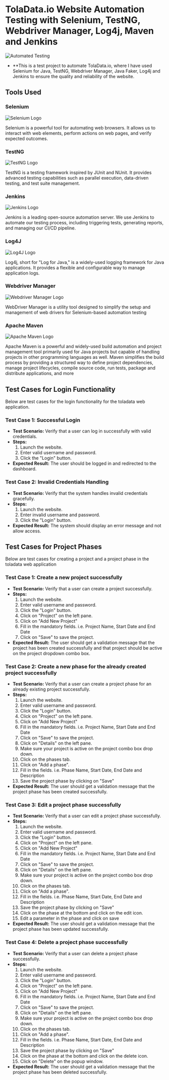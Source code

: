 # TolaData.io Website Automation Testing with Selenium, TestNG, Webdriver Manager, Log4j, Maven and Jenkins

![Automated Testing](images/automation.png)

- **This is a test project to automate TolaData.io, where I have used Selenium for Java, TestNG, Webdriver Manager, Java Faker, Log4j and Jenkins to ensure the quality and reliability of the website.

## Tools Used

### Selenium

![Selenium Logo](images/selenium.png)

Selenium is a powerful tool for automating web browsers. It allows us to interact with web elements, perform actions on web pages, and verify expected outcomes.


### TestNG

![TestNG Logo](images/testng.png)

TestNG is a testing framework inspired by JUnit and NUnit. It provides advanced testing capabilities such as parallel execution, data-driven testing, and test suite management.


### Jenkins

![Jenkins Logo](images/jenkins.png)

Jenkins is a leading open-source automation server. We use Jenkins to automate our testing process, including triggering tests, generating reports, and managing our CI/CD pipeline.


### Log4J

![Log4J Logo](images/log4j.png)

Log4j, short for "Log for Java," is a widely-used logging framework for Java applications. It provides a flexible and configurable way to manage application logs.


### Webdriver Manager

![Webdriver Manager Logo](images/Webdriver_Manager.png)

WebDriver Manager is a utility tool designed to simplify the setup and management of web drivers for Selenium-based automation testing


### Apache Maven

![Apache Maven Logo](images/Apache_Maven_logo.svg.png)

Apache Maven is a powerful and widely-used build automation and project management tool primarily used for Java projects but capable of handling projects in 
other programming languages as well. Maven simplifies the build process by providing a structured way to define project dependencies, 
manage project lifecycles, compile source code, run tests, package and distribute applications, and more


## Test Cases for Login Functionality

Below are test cases for the login functionality for the toladata web application.

### Test Case 1: Successful Login

- **Test Scenario:** Verify that a user can log in successfully with valid credentials.
- **Steps:**
    1. Launch the website.
    2. Enter valid username and password.
    3. Click the "Login" button.
- **Expected Result:** The user should be logged in and redirected to the dashboard.

### Test Case 2: Invalid Credentials Handling

- **Test Scenario:** Verify that the system handles invalid credentials gracefully.
- **Steps:**
    1. Launch the website.
    2. Enter invalid username and password.
    3. Click the "Login" button.
- **Expected Result:** The system should display an error message and not allow access.

## Test Cases for Project Phases

Below are test cases for creating a project and a project phase in the toladata web application

### Test Case 1: Create a new project successfully

- **Test Scenario:** Verify that a user can create a project successfully.
- **Steps:**
  1. Launch the website.
  2. Enter valid username and password.
  3. Click the "Login" button.
  4. Click on "Project" on the left pane.
  5. Click on "Add New Project"
  6. Fill in the mandatory fields. i.e. Project Name, Start Date and End Date
  7. Click on "Save" to save the project.
- **Expected Result:** The user should get a validation message that the project has been created successfully and that project should be active on the project dropdown combo box.

### Test Case 2: Create a new phase for the already created project successfully

- **Test Scenario:** Verify that a user can create a project phase for an already existing project successfully.
- **Steps:**
  1. Launch the website.
  2. Enter valid username and password.
  3. Click the "Login" button.
  4. Click on "Project" on the left pane.
  5. Click on "Add New Project"
  6. Fill in the mandatory fields. i.e. Project Name, Start Date and End Date
  7. Click on "Save" to save the project.
  8. Click on "Details" on the left pane.
  9. Make sure your project is active on the project combo box drop down.
  10. Click on the phases tab.
  11. Click on "Add a phase".
  12. Fill in the fields. i.e. Phase Name, Start Date, End Date and Description
  13. Save the project phase by clicking on "Save"
- **Expected Result:** The user should get a validation message that the project phase has been created successfully.

### Test Case 3: Edit a project phase successfully

- **Test Scenario:** Verify that a user can edit a project phase successfully.
- **Steps:**
  1. Launch the website.
  2. Enter valid username and password.
  3. Click the "Login" button.
  4. Click on "Project" on the left pane.
  5. Click on "Add New Project"
  6. Fill in the mandatory fields. i.e. Project Name, Start Date and End Date
  7. Click on "Save" to save the project.
  8. Click on "Details" on the left pane.
  9. Make sure your project is active on the project combo box drop down.
  10. Click on the phases tab.
  11. Click on "Add a phase".
  12. Fill in the fields. i.e. Phase Name, Start Date, End Date and Description
  13. Save the project phase by clicking on "Save"
  14. Click on the phase at the bottom and click on the edit icon.
  15. Edit a parameter in the phase and click on save
- **Expected Result:** The user should get a validation message that the project phase has been updated successfully.

### Test Case 4: Delete a project phase successfully

- **Test Scenario:** Verify that a user can delete a project phase successfully.
- **Steps:**
  1. Launch the website.
  2. Enter valid username and password.
  3. Click the "Login" button.
  4. Click on "Project" on the left pane.
  5. Click on "Add New Project"
  6. Fill in the mandatory fields. i.e. Project Name, Start Date and End Date
  7. Click on "Save" to save the project.
  8. Click on "Details" on the left pane.
  9. Make sure your project is active on the project combo box drop down.
  10. Click on the phases tab.
  11. Click on "Add a phase".
  12. Fill in the fields. i.e. Phase Name, Start Date, End Date and Description
  13. Save the project phase by clicking on "Save"
  14. Click on the phase at the bottom and click on the delete icon.
  15. Click on "Delete" on the popup window.
- **Expected Result:** The user should get a validation message that the project phase has been deleted successfully.
